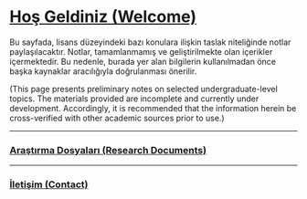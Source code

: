 # [Hoş Geldiniz (Welcome)](index.md)

Bu sayfada, lisans düzeyindeki bazı konulara ilişkin taslak niteliğinde notlar paylaşılacaktır. Notlar, tamamlanmamış ve geliştirilmekte olan içerikler içermektedir. Bu nedenle, burada yer alan bilgilerin kullanılmadan önce başka kaynaklar aracılığıyla doğrulanması önerilir.

(This page presents preliminary notes on selected undergraduate-level topics. The materials provided are incomplete and currently under development. Accordingly, it is recommended that the information herein be cross-verified with other academic sources prior to use.)

---

### [Araştırma Dosyaları (Research Documents)](documents.md)

---

### [İletişim (Contact)](contact.md)
